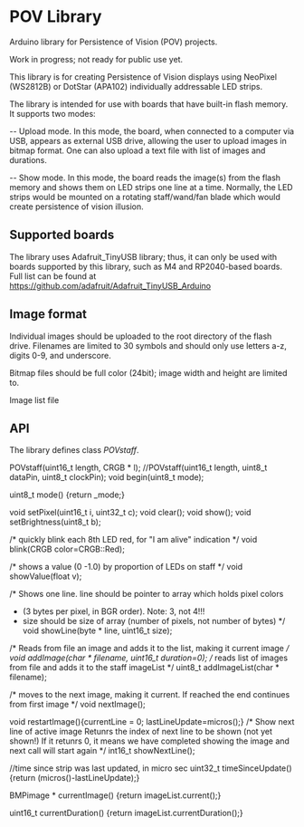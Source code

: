 # POV Library
Arduino library for Persistence of Vision (POV) projects.

Work in progress; not ready for public use yet.


This library is for creating Persistence of Vision displays using NeoPixel (WS2812B)
or DotStar (APA102) individually addressable LED strips.

The library  is intended for use with boards that have built-in flash memory.
It supports two modes:

 -- Upload mode. In this mode, the board, when connected to a computer via USB,
   appears as external USB drive, allowing the user to upload images in bitmap
   format. One can also upload a text file with list of images and durations.

-- Show mode. In this mode, the board reads the image(s) from the flash memory
   and shows them on LED strips one line at a time. Normally, the LED strips
   would be mounted on a rotating staff/wand/fan blade which would create
   persistence of vision illusion.

## Supported boards

The library uses Adafruit_TinyUSB library; thus, it can only be used with
boards supported by this library, such as M4 and RP2040-based boards. Full
list can be found at https://github.com/adafruit/Adafruit_TinyUSB_Arduino



## Image format
Individual images should be uploaded to the root directory of the flash drive.
Filenames are limited to 30 symbols and should only use letters a-z, digits 0-9, and underscore.

Bitmap files should be full color (24bit); image width and height are limited to.

Image list file

## API

The library defines class *POVstaff*. 

POVstaff(uint16_t length, CRGB * l);
//POVstaff(uint16_t length, uint8_t dataPin, uint8_t clockPin);
void begin(uint8_t mode);


uint8_t mode() {return _mode;}

void setPixel(uint16_t i, uint32_t c);
void clear();
void show();
void setBrightness(uint8_t b);

/* quickly blink each 8th LED red, for "I am alive" indication */
void blink(CRGB color=CRGB::Red);

/* shows a value (0 -1.0) by proportion of LEDs on staff */
void showValue(float v);

/* Shows one line. line should be pointer to array which holds  pixel colors
 * (3 bytes per pixel, in BGR order). Note: 3, not 4!!!
 *  size should be size of array (number of pixels, not number of bytes)
 */
void showLine(byte * line, uint16_t size);

/* Reads from file an image and adds it to  the list, making it current
  image */
void addImage(char * filename, uint16_t duration=0);
/*
 reads list of images from file and adds it to the staff  imageList
 */
uint8_t addImageList(char * filename);

/* moves to the next image, making it current. If reached the end
 continues from first image
*/
void nextImage();

void restartImage(){currentLine = 0; lastLineUpdate=micros();}
/* Show next line of active image
   Retunrs the index of next line to be shown (not yet shown!)
   If it retunrs 0, it means we have completed showing the image and
    next call will start again
*/
int16_t showNextLine();

//time since strip was last updated, in micro sec
uint32_t timeSinceUpdate() {return (micros()-lastLineUpdate);}


BMPimage * currentImage() {return imageList.current();}

uint16_t currentDuration() {return imageList.currentDuration();}
